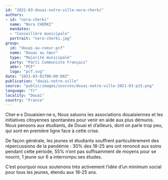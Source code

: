 ```yaml
---
id: "2021-03-douai-notre-ville-nora-cherki"
authors:
- id: "nora-cherki"
  name: "Nora CHERKI"
  mandates: 
  - "Conseillère municipale"
  portrait: "nora-cherki.jpg"
group:
  id: "douai-au-coeur-pcf"
  name: "Douai au Cœur"
  type: "Majorité municipale"
  party: "Parti Communiste Français"
  abbr: "PCF"
  logo: "pcf.svg"
date: "2021-03-01T00:00:00Z"
publication: "douai-notre-ville"
source: "public/images/sources/douai-notre-ville-2021-03-p15.png"
language: "fr"
locality: "Douai"
country: "France"
---
```


Cher·e·s Douaisien·ne·s,
Nous saluons les associations douaisiennes et les initiatives citoyennes spontanées pour venir en aide aux plus démunis.
Nous pensons aux étudiants, de Douai et d’ailleurs, dont on parle trop peu, qui sont en première ligne face à cette crise.

De façon générale, les jeunes et étudiants souffrent particulièrement des répercussions de la pandémie : 30% des 18-25 ans ont renoncé aux soins pendant cette période, 55% n’ont pas suffisamment de moyens pour se nourrir, 1 jeune sur 6 a interrompu ses études.

C’est pourquoi nous soutenons très activement l’idée d’un minimum social pour tous les jeunes, étendu aux 18-25 ans.
